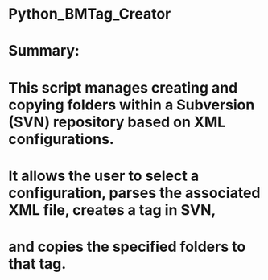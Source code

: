 # Python_BMTag_Creator
# Summary:
# This script manages creating and copying folders within a Subversion (SVN) repository based on XML configurations.
# It allows the user to select a configuration, parses the associated XML file, creates a tag in SVN, 
# and copies the specified folders to that tag.

